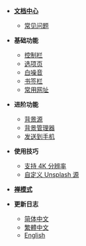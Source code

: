 * [**文档中心**](Home.md)
  * [常见问题](常见问题)

* **基础功能**
  * [控制栏](控制栏)
  * [选项页](选项页)
  * [白噪音](白噪音)
  * [书签栏](书签栏)
  * [常用网址](设置栏?id=常用网址)

* **进阶功能**
  * [背景源](背景源)
  * [背景管理器](背景管理器)
  * [发送到手机](发送到手机)

* **使用技巧**
  * [支持 4K 分辨率](显示%204K%20分辨率的背景源)
  * [自定义 Unsplash 源](背景源?id=自定义Unsplash源)

* **[禅模式](禅模式)**

* **更新日志**
  * [简体中文](CHANGELOG)
  * [繁體中文](CHANGELOG.tw)
  * [English](CHANGELOG.en)


